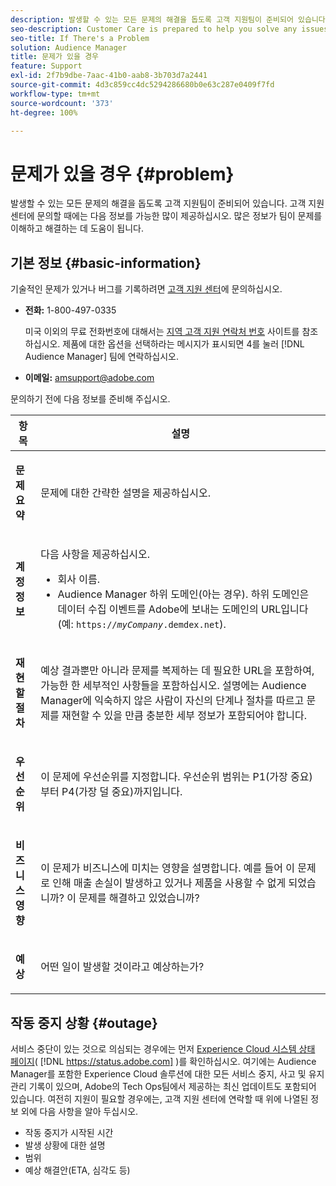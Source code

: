 ```yaml
---
description: 발생할 수 있는 모든 문제의 해결을 돕도록 고객 지원팀이 준비되어 있습니다. 고객 지원 센터에 문의할 때에는 다음 정보를 가능한 많이 제공하십시오. 많은 정보가 팀이 문제를 이해하고 해결하는 데 도움이 됩니다.
seo-description: Customer Care is prepared to help you solve any issues that might arise. Provide as much of this information as you can when contacting Customer Care. This will help the team understand and resolve your issue.
seo-title: If There's a Problem
solution: Audience Manager
title: 문제가 있을 경우
feature: Support
exl-id: 2f7b9dbe-7aac-41b0-aab8-3b703d7a2441
source-git-commit: 4d3c859cc4dc5294286680b0e63c287e0409f7fd
workflow-type: tm+mt
source-wordcount: '373'
ht-degree: 100%

---
```


# 문제가 있을 경우 {#problem}

발생할 수 있는 모든 문제의 해결을 돕도록 고객 지원팀이 준비되어 있습니다. 고객 지원 센터에 문의할 때에는 다음 정보를 가능한 많이 제공하십시오. 많은 정보가 팀이 문제를 이해하고 해결하는 데 도움이 됩니다.

## 기본 정보 {#basic-information}

<!-- 

r_problem.xml

 -->

기술적인 문제가 있거나 버그를 기록하려면 [고객 지원 센터](https://helpx.adobe.com/kr/marketing-cloud/contact-support.html)에 문의하십시오.

* **전화:** 1-800-497-0335

   미국 이외의 무료 전화번호에 대해서는 [지역 고객 지원 연락처 번호](https://helpx.adobe.com/kr/contact/dma-external/DMACustomeCareRegionalPhoneNumbers.html) 사이트를 참조하십시오. 제품에 대한 옵션을 선택하라는 메시지가 표시되면 4를 눌러 [!DNL Audience Manager] 팀에 연락하십시오.

* **이메일:** amsupport@adobe.com

문의하기 전에 다음 정보를 준비해 주십시오.

<table id="table_28E76031E2804265B1A48AB2659F68F0"> 
 <thead> 
  <tr> 
   <th colname="col1" class="entry"> 항목 </th> 
   <th colname="col2" class="entry"> 설명 </th> 
  </tr>
 </thead>
 <tbody> 
  <tr> 
   <td colname="col1"> <p><b>문제 요약</b> </p> </td> 
   <td colname="col2"> <p>문제에 대한 간략한 설명을 제공하십시오. </p> </td> 
  </tr> 
  <tr> 
   <td colname="col1"> <p><b>계정 정보</b> </p> </td> 
   <td colname="col2"> <p>다음 사항을 제공하십시오. </p> <p> 
     <ul id="ul_6ACF6EF2165C4041A891FF36D78BBA63"> 
      <li id="li_86573CAAE8454BE6BDF44F9A8281FF95">회사 이름. </li> 
      <li id="li_8259BB738BA84A13982A8E84BCF56B2A"><span class="keyword"> Audience Manager</span> 하위 도메인(아는 경우). 하위 도메인은 데이터 수집 이벤트를 <span class="keyword">Adobe</span>에 보내는 도메인의 URL입니다(예: <code>https://<i>myCompany</i>.demdex.net</code>). </li> 
     </ul> </p> </td> 
  </tr> 
  <tr> 
   <td colname="col1"> <p><b>재현할 절차</b> </p> </td> 
   <td colname="col2"> <p>예상 결과뿐만 아니라 문제를 복제하는 데 필요한 URL을 포함하여, 가능한 한 세부적인 사항들을 포함하십시오. 설명에는 <span class="keyword">Audience Manager</span>에 익숙하지 않은 사람이 자신의 단계나 절차를 따르고 문제를 재현할 수 있을 만큼 충분한 세부 정보가 포함되어야 합니다. </p> </td> 
  </tr> 
  <tr> 
   <td colname="col1"> <p><b>우선순위</b> </p> </td> 
   <td colname="col2"> <p>이 문제에 우선순위를 지정합니다. 우선순위 범위는 P1(가장 중요)부터 P4(가장 덜 중요)까지입니다. </p> </td> 
  </tr> 
  <tr> 
   <td colname="col1"> <p><b>비즈니스 영향</b> </p> </td> 
   <td colname="col2"> <p>이 문제가 비즈니스에 미치는 영향을 설명합니다. 예를 들어 이 문제로 인해 매출 손실이 발생하고 있거나 제품을 사용할 수 없게 되었습니까? 이 문제를 해결하고 있었습니까? </p> </td> 
  </tr> 
  <tr> 
   <td colname="col1"> <p><b>예상</b> </p> </td> 
   <td colname="col2"> <p>어떤 일이 발생할 것이라고 예상하는가? </p> </td> 
  </tr> 
 </tbody> 
</table>

## 작동 중지 상황 {#outage}

서비스 중단이 있는 것으로 의심되는 경우에는 먼저 [Experience Cloud 시스템 상태 페이지](https://status.adobe.com)( [!DNL https://status.adobe.com] )를 확인하십시오. 여기에는 Audience Manager를 포함한 Experience Cloud 솔루션에 대한 모든 서비스 중지, 사고 및 유지 관리 기록이 있으며, Adobe의 Tech Ops팀에서 제공하는 최신 업데이트도 포함되어 있습니다. 여전히 지원이 필요할 경우에는, 고객 지원 센터에 연락할 때 위에 나열된 정보 외에 다음 사항을 알아 두십시오.

* 작동 중지가 시작된 시간
* 발생 상황에 대한 설명
* 범위
* 예상 해결안(ETA, 심각도 등)
